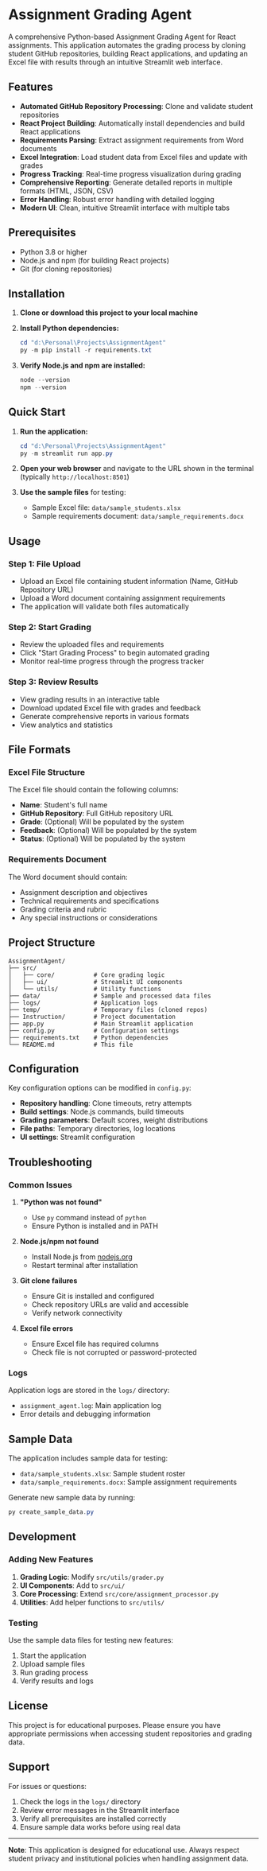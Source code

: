 # Assignment Grading Agent

A comprehensive Python-based Assignment Grading Agent for React assignments. This application automates the grading process by cloning student GitHub repositories, building React applications, and updating an Excel file with results through an intuitive Streamlit web interface.

## Features

- **Automated GitHub Repository Processing**: Clone and validate student repositories
- **React Project Building**: Automatically install dependencies and build React applications
- **Requirements Parsing**: Extract assignment requirements from Word documents
- **Excel Integration**: Load student data from Excel files and update with grades
- **Progress Tracking**: Real-time progress visualization during grading
- **Comprehensive Reporting**: Generate detailed reports in multiple formats (HTML, JSON, CSV)
- **Error Handling**: Robust error handling with detailed logging
- **Modern UI**: Clean, intuitive Streamlit interface with multiple tabs

## Prerequisites

- Python 3.8 or higher
- Node.js and npm (for building React projects)
- Git (for cloning repositories)

## Installation

1. **Clone or download this project to your local machine**

2. **Install Python dependencies:**
   ```powershell
   cd "d:\Personal\Projects\AssignmentAgent"
   py -m pip install -r requirements.txt
   ```

3. **Verify Node.js and npm are installed:**
   ```powershell
   node --version
   npm --version
   ```

## Quick Start

1. **Run the application:**
   ```powershell
   cd "d:\Personal\Projects\AssignmentAgent"
   py -m streamlit run app.py
   ```

2. **Open your web browser** and navigate to the URL shown in the terminal (typically `http://localhost:8501`)

3. **Use the sample files** for testing:
   - Sample Excel file: `data/sample_students.xlsx`
   - Sample requirements document: `data/sample_requirements.docx`

## Usage

### Step 1: File Upload
- Upload an Excel file containing student information (Name, GitHub Repository URL)
- Upload a Word document containing assignment requirements
- The application will validate both files automatically

### Step 2: Start Grading
- Review the uploaded files and requirements
- Click "Start Grading Process" to begin automated grading
- Monitor real-time progress through the progress tracker

### Step 3: Review Results
- View grading results in an interactive table
- Download updated Excel file with grades and feedback
- Generate comprehensive reports in various formats
- View analytics and statistics

## File Formats

### Excel File Structure
The Excel file should contain the following columns:
- **Name**: Student's full name
- **GitHub Repository**: Full GitHub repository URL
- **Grade**: (Optional) Will be populated by the system
- **Feedback**: (Optional) Will be populated by the system
- **Status**: (Optional) Will be populated by the system

### Requirements Document
The Word document should contain:
- Assignment description and objectives
- Technical requirements and specifications
- Grading criteria and rubric
- Any special instructions or considerations

## Project Structure

```
AssignmentAgent/
├── src/
│   ├── core/           # Core grading logic
│   ├── ui/             # Streamlit UI components
│   └── utils/          # Utility functions
├── data/               # Sample and processed data files
├── logs/               # Application logs
├── temp/               # Temporary files (cloned repos)
├── Instruction/        # Project documentation
├── app.py              # Main Streamlit application
├── config.py           # Configuration settings
├── requirements.txt    # Python dependencies
└── README.md           # This file
```

## Configuration

Key configuration options can be modified in `config.py`:

- **Repository handling**: Clone timeouts, retry attempts
- **Build settings**: Node.js commands, build timeouts
- **Grading parameters**: Default scores, weight distributions
- **File paths**: Temporary directories, log locations
- **UI settings**: Streamlit configuration

## Troubleshooting

### Common Issues

1. **"Python was not found"**
   - Use `py` command instead of `python`
   - Ensure Python is installed and in PATH

2. **Node.js/npm not found**
   - Install Node.js from [nodejs.org](https://nodejs.org)
   - Restart terminal after installation

3. **Git clone failures**
   - Ensure Git is installed and configured
   - Check repository URLs are valid and accessible
   - Verify network connectivity

4. **Excel file errors**
   - Ensure Excel file has required columns
   - Check file is not corrupted or password-protected

### Logs

Application logs are stored in the `logs/` directory:
- `assignment_agent.log`: Main application log
- Error details and debugging information

## Sample Data

The application includes sample data for testing:
- `data/sample_students.xlsx`: Sample student roster
- `data/sample_requirements.docx`: Sample assignment requirements

Generate new sample data by running:
```powershell
py create_sample_data.py
```

## Development

### Adding New Features

1. **Grading Logic**: Modify `src/utils/grader.py`
2. **UI Components**: Add to `src/ui/`
3. **Core Processing**: Extend `src/core/assignment_processor.py`
4. **Utilities**: Add helper functions to `src/utils/`

### Testing

Use the sample data files for testing new features:
1. Start the application
2. Upload sample files
3. Run grading process
4. Verify results and logs

## License

This project is for educational purposes. Please ensure you have appropriate permissions when accessing student repositories and grading data.

## Support

For issues or questions:
1. Check the logs in the `logs/` directory
2. Review error messages in the Streamlit interface
3. Verify all prerequisites are installed correctly
4. Ensure sample data works before using real data

---

**Note**: This application is designed for educational use. Always respect student privacy and institutional policies when handling assignment data.

